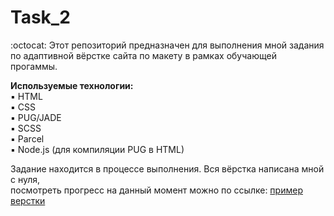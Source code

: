 # Task_2  
:octocat: Этот репозиторий предназначен для выполнения мной задания    
по адаптивной вёрстке сайта по макету в рамках обучающей прогаммы.  
  
**Используемые технологии:**    
:black_small_square: HTML     
:black_small_square: CSS    
:black_small_square: PUG/JADE    
:black_small_square: SCSS    
:black_small_square: Parcel    
:black_small_square: Node.js (для компиляции PUG в HTML)      
  
Задание находится в процессе выполнения. Вся вёрстка написана мной с нуля,    
посмотреть прогресс на данный момент можно по ссылке:
[пример верстки](https://deryugina.github.io/Task_2/docs/)
